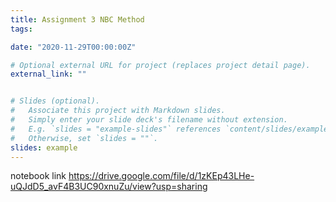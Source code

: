 ```yaml
---
title: Assignment 3 NBC Method
tags:

date: "2020-11-29T00:00:00Z"

# Optional external URL for project (replaces project detail page).
external_link: ""


# Slides (optional).
#   Associate this project with Markdown slides.
#   Simply enter your slide deck's filename without extension.
#   E.g. `slides = "example-slides"` references `content/slides/example-slides.md`.
#   Otherwise, set `slides = ""`.
slides: example
---
```

notebook link
https://drive.google.com/file/d/1zKEp43LHe-uQJdD5_avF4B3UC90xnuZu/view?usp=sharing
